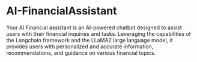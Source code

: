 # AI-FinancialAssistant
Your AI Financial assistant is an AI-powered chatbot designed to assist users with their financial inquiries and tasks. Leveraging the capabilities of the Langchain framework and the LLaMA2 large language model, it provides users with personalized and accurate information, recommendations, and guidance on various financial topics.
